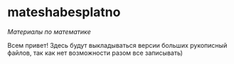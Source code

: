 # mateshabesplatno
*Материалы по математике*

Всем привет! Здесь будут выкладываться версии больших рукописный файлов, так как нет возможности разом все записывать)

